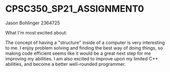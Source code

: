 # CPSC350_SP21_ASSIGNMENT0
Jason Bohlinger
2364725

What I'm most excited about: 

The concept of having a "structure" inside of a computer is very interesting to me.
I enjoy problem solving and finding the best way of doing things, so making code efficient
seems like it would be a great next step for me improving my abilities. I am also excited to improve upon my
limited C++ abilities, and become a better well-rounded programmer.
